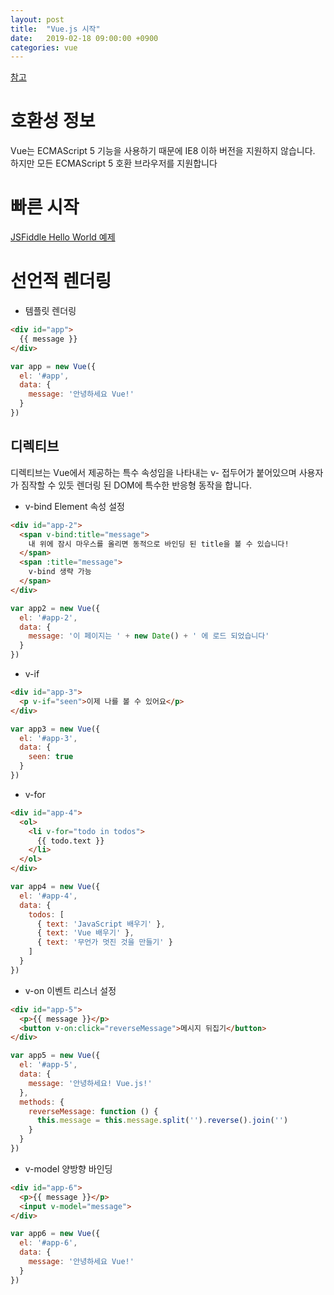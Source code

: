 ```yaml
---
layout: post
title:  "Vue.js 시작"
date:   2019-02-18 09:00:00 +0900
categories: vue
---
```


[참고](https://kr.vuejs.org/v2/guide/)

# 호환성 정보
Vue는 ECMAScript 5 기능을 사용하기 때문에 IE8 이하 버전을 지원하지 않습니다. 하지만 모든 ECMAScript 5 호환 브라우저를 지원합니다

# 빠른 시작
[JSFiddle Hello World 예제](https://jsfiddle.net/chrisvfritz/50wL7mdz/)

# 선언적 렌더링
- 템플릿 렌더링
~~~ html
<div id="app">
  {{ message }}
</div>
~~~

~~~ javascript
var app = new Vue({
  el: '#app',
  data: {
    message: '안녕하세요 Vue!'
  }
})
~~~

## 디렉티브

디렉티브는 Vue에서 제공하는 특수 속성임을 나타내는 v- 접두어가 붙어있으며 사용자가 짐작할 수 있듯 렌더링 된 DOM에 특수한 반응형 동작을 합니다.

- v-bind
Element 속성 설정
~~~ html
<div id="app-2">
  <span v-bind:title="message">
    내 위에 잠시 마우스를 올리면 동적으로 바인딩 된 title을 볼 수 있습니다!
  </span>
  <span :title="message">
    v-bind 생략 가능
  </span>
</div>
~~~

~~~ javascript
var app2 = new Vue({
  el: '#app-2',
  data: {
    message: '이 페이지는 ' + new Date() + ' 에 로드 되었습니다'
  }
})
~~~

- v-if
~~~ html
<div id="app-3">
  <p v-if="seen">이제 나를 볼 수 있어요</p>
</div>
~~~

~~~ javascript
var app3 = new Vue({
  el: '#app-3',
  data: {
    seen: true
  }
})
~~~

- v-for
~~~ html
<div id="app-4">
  <ol>
    <li v-for="todo in todos">
      {{ todo.text }}
    </li>
  </ol>
</div>
~~~

~~~ javascript
var app4 = new Vue({
  el: '#app-4',
  data: {
    todos: [
      { text: 'JavaScript 배우기' },
      { text: 'Vue 배우기' },
      { text: '무언가 멋진 것을 만들기' }
    ]
  }
})
~~~

- v-on
이벤트 리스너 설정
~~~ html
<div id="app-5">
  <p>{{ message }}</p>
  <button v-on:click="reverseMessage">메시지 뒤집기</button>
</div>
~~~

~~~ javascript
var app5 = new Vue({
  el: '#app-5',
  data: {
    message: '안녕하세요! Vue.js!'
  },
  methods: {
    reverseMessage: function () {
      this.message = this.message.split('').reverse().join('')
    }
  }
})
~~~

- v-model
양방향 바인딩
~~~ html
<div id="app-6">
  <p>{{ message }}</p>
  <input v-model="message">
</div>
~~~

~~~ javascript
var app6 = new Vue({
  el: '#app-6',
  data: {
    message: '안녕하세요 Vue!'
  }
})
~~~